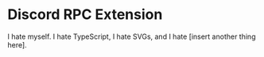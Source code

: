 # Discord RPC Extension

I hate myself. I hate TypeScript, I hate SVGs, and I hate \[insert another thing here\].